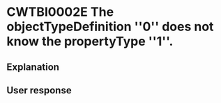 # CWTBI0002E The objectTypeDefinition ''0'' does not know the propertyType ''1''.

## Explanation

## User response